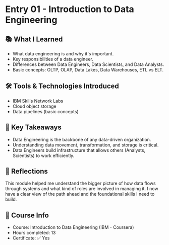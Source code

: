 # Entry 01 - Introduction to Data Engineering

## 📚 What I Learned

- What data engineering is and why it's important.
- Key responsibilities of a data engineer.
- Differences between Data Engineers, Data Scientists, and Data Analysts.
- Basic concepts: OLTP, OLAP, Data Lakes, Data Warehouses, ETL vs ELT.

## 🛠 Tools & Technologies Introduced

- IBM Skills Network Labs
- Cloud object storage
- Data pipelines (basic concepts)

## 🧠 Key Takeaways

- Data Engineering is the backbone of any data-driven organization.
- Understanding data movement, transformation, and storage is critical.
- Data Engineers build infrastructure that allows others (Analysts, Scientists) to work efficiently.

## 📌 Reflections

This module helped me understand the bigger picture of how data flows through systems and what kind of roles are involved in managing it. I now have a clear view of the path ahead and the foundational skills I need to build.

## 📁 Course Info

- Course: Introduction to Data Engineering (IBM - Coursera)
- Hours completed: 13
- Certificate: ✅ Yes
